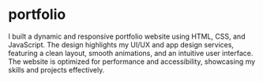 # portfolio
I built a dynamic and responsive portfolio website using HTML, CSS, and JavaScript. The design highlights my UI/UX and app design services, featuring a clean layout, smooth animations, and an intuitive user interface. The website is optimized for performance and accessibility, showcasing my skills and projects effectively.
